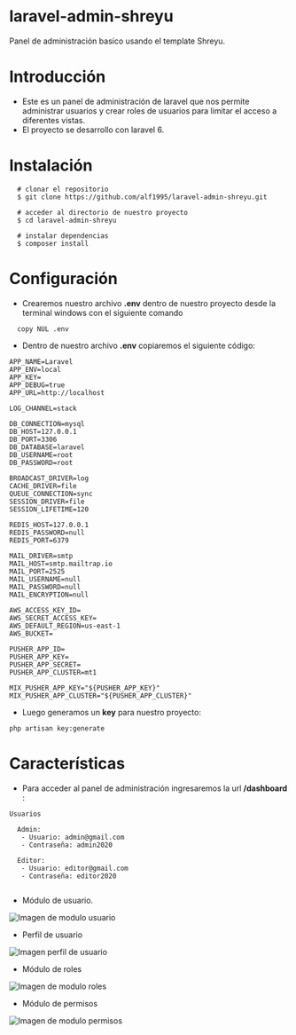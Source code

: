 # laravel-admin-shreyu
Panel de administración basico usando el template Shreyu.

# Introducción

- Este es un panel de administración de laravel que nos permite administrar usuarios y crear roles de usuarios para limitar el acceso a diferentes vistas.
- El proyecto se desarrollo con laravel 6.

# Instalación
```
  # clonar el repositorio
  $ git clone https://github.com/alf1995/laravel-admin-shreyu.git
  
  # acceder al directorio de nuestro proyecto
  $ cd laravel-admin-shreyu
  
  # instalar dependencias
  $ composer install
```
# Configuración

- Crearemos nuestro archivo **.env** dentro de nuestro proyecto desde la terminal windows con el siguiente comando
```
  copy NUL .env
```
- Dentro de nuestro archivo **.env** copiaremos el siguiente código:
```
APP_NAME=Laravel
APP_ENV=local
APP_KEY=
APP_DEBUG=true
APP_URL=http://localhost

LOG_CHANNEL=stack

DB_CONNECTION=mysql
DB_HOST=127.0.0.1
DB_PORT=3306
DB_DATABASE=laravel
DB_USERNAME=root
DB_PASSWORD=root

BROADCAST_DRIVER=log
CACHE_DRIVER=file
QUEUE_CONNECTION=sync
SESSION_DRIVER=file
SESSION_LIFETIME=120

REDIS_HOST=127.0.0.1
REDIS_PASSWORD=null
REDIS_PORT=6379

MAIL_DRIVER=smtp
MAIL_HOST=smtp.mailtrap.io
MAIL_PORT=2525
MAIL_USERNAME=null
MAIL_PASSWORD=null
MAIL_ENCRYPTION=null

AWS_ACCESS_KEY_ID=
AWS_SECRET_ACCESS_KEY=
AWS_DEFAULT_REGION=us-east-1
AWS_BUCKET=

PUSHER_APP_ID=
PUSHER_APP_KEY=
PUSHER_APP_SECRET=
PUSHER_APP_CLUSTER=mt1

MIX_PUSHER_APP_KEY="${PUSHER_APP_KEY}"
MIX_PUSHER_APP_CLUSTER="${PUSHER_APP_CLUSTER}"
```
- Luego generamos un **key** para nuestro proyecto:

```
php artisan key:generate
```
# Características

- Para acceder al panel de administración ingresaremos la url **/dashboard** :
```
Usuarios

  Admin:
   - Usuario: admin@gmail.com
   - Contraseña: admin2020
   
  Editor:
   - Usuario: editor@gmail.com
   - Contraseña: editor2020
    
```

- Módulo de usuario.

![Imagen de modulo usuario](https://i.imgur.com/KaVi86i.png)

- Perfil de usuario

![Imagen perfil de usuario](https://i.imgur.com/lLFBf6T.png)

- Módulo de roles

![Imagen de modulo roles](https://i.imgur.com/6UTKncr.png)

- Módulo de permisos

![Imagen de modulo permisos](https://i.imgur.com/OdQUtKN.png)
